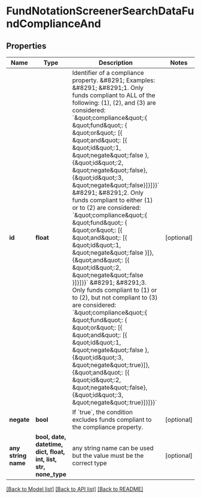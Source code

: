 # FundNotationScreenerSearchDataFundComplianceAnd


## Properties
Name | Type | Description | Notes
------------ | ------------- | ------------- | -------------
**id** | **float** | Identifier of a compliance property.  &amp;#8291;  Examples:  &amp;#8291;  &amp;#8291;1.  Only funds compliant to ALL of the following: (1), (2), and (3) are considered:  &#x60;\&quot;compliance\&quot;:{ \&quot;fund\&quot;: { \&quot;or\&quot;: [{ \&quot;and\&quot;: [{ \&quot;id\&quot;:1, \&quot;negate\&quot;:false }, {\&quot;id\&quot;:2, \&quot;negate\&quot;:false}, {\&quot;id\&quot;:3, \&quot;negate\&quot;:false}]}]}}&#x60;  &amp;#8291;  &amp;#8291;2. Only funds compliant to either (1) or to (2) are considered:  &#x60;\&quot;compliance\&quot;:{ \&quot;fund\&quot;: { \&quot;or\&quot;: [{ \&quot;and\&quot;: [{ \&quot;id\&quot;:1, \&quot;negate\&quot;:false  }]}, {\&quot;and\&quot;: [{ \&quot;id\&quot;:2, \&quot;negate\&quot;:false }]}]}}&#x60;  &amp;#8291;  &amp;#8291;3. Only funds compliant to (1) or to (2), but not compliant to (3) are considered:  &#x60;\&quot;compliance\&quot;:{ \&quot;fund\&quot;: { \&quot;or\&quot;: [{ \&quot;and\&quot;: [{ \&quot;id\&quot;:1, \&quot;negate\&quot;:false },{\&quot;id\&quot;:3, \&quot;negate\&quot;:true}]}, {\&quot;and\&quot;: [{ \&quot;id\&quot;:2, \&quot;negate\&quot;:false},{\&quot;id\&quot;:3, \&quot;negate\&quot;:true}]}]}}&#x60; | [optional] 
**negate** | **bool** | If &#x60;true&#x60;, the condition excludes funds compliant to the compliance property.  | [optional] 
**any string name** | **bool, date, datetime, dict, float, int, list, str, none_type** | any string name can be used but the value must be the correct type | [optional]

[[Back to Model list]](../README.md#documentation-for-models) [[Back to API list]](../README.md#documentation-for-api-endpoints) [[Back to README]](../README.md)


